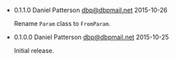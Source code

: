 * 0.1.1.0 Daniel Patterson <dbp@dbpmail.net> 2015-10-26

  Rename `Param` class to `FromParam`.

* 0.1.0.0 Daniel Patterson <dbp@dbpmail.net> 2015-10-25

  Initial release.
